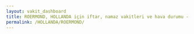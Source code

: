 ```yaml
---
layout: vakit_dashboard
title: ROERMOND, HOLLANDA için iftar, namaz vakitleri ve hava durumu - ilçe/eyalet seç
permalink: /HOLLANDA/ROERMOND/
---
```


<script type="text/javascript">
  var GLOBAL_COUNTRY = 'HOLLANDA';
  var GLOBAL_CITY = 'ROERMOND';
  var GLOBAL_STATE = '';
  var lat = 72;
  var lon = 21;
</script>
